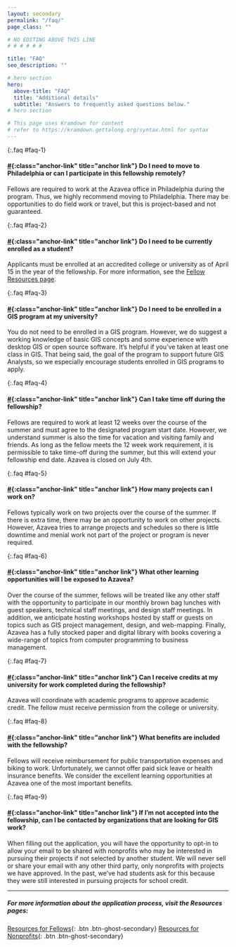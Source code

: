 ```yaml
---
layout: secondary
permalink: "/faq/"
page_class: ""

# NO EDITING ABOVE THIS LINE
# # # # # #

title: "FAQ"
seo_description: ""

# hero section
hero:
  above-title: "FAQ"
  title: "Additional details"
  subtitle: "Answers to frequently asked questions below."
# hero section

# This page uses Kramdown for content
# refer to https://kramdown.gettalong.org/syntax.html for syntax
---
```


{:.faq #faq-1}
#### [#](#faq-1){:class="anchor-link" title="anchor link"} Do I need to move to Philadelphia or can I participate in this fellowship remotely?
Fellows are required to work at the Azavea office in Philadelphia during the program. Thus, we highly recommend moving to Philadelphia. There may be opportunities to do field work or travel, but this is project-based and not guaranteed.

{:.faq #faq-2}
#### [#](#faq-2){:class="anchor-link" title="anchor link"} Do I need to be currently enrolled as a student?
Applicants must be enrolled at an accredited college or university as of April 15 in the year of the fellowship. For more information, see the [Fellow Resources page](/fellow-guide/).

{:.faq #faq-3}
#### [#](#faq-3){:class="anchor-link" title="anchor link"} Do I need to be enrolled in a GIS program at my university?
You do not need to be enrolled in a GIS program. However, we do suggest a working knowledge of basic GIS concepts and some experience with desktop GIS or open source software. It’s helpful if you’ve taken at least one class in GIS. That being said, the goal of the program to support future GIS Analysts, so we especially encourage students enrolled in GIS programs to apply.

{:.faq #faq-4}
#### [#](#faq-4){:class="anchor-link" title="anchor link"} Can I take time off during the fellowship?
Fellows are required to work at least 12 weeks over the course of the summer and must agree to the designated program start date. However, we understand summer is also the time for vacation and visiting family and friends. As long as the fellow meets the 12 week work requirement, it is permissible to take time-off during the summer, but this will extend your fellowship end date. Azavea is closed on July 4th.

{:.faq #faq-5}
#### [#](#faq-5){:class="anchor-link" title="anchor link"} How many projects can I work on?
Fellows typically work on two projects over the course of the summer. If there is extra time, there may be an opportunity to work on other projects. However, Azavea tries to arrange projects and schedules so there is little downtime and menial work not part of the project or program is never required.

{:.faq #faq-6}
#### [#](#faq-6){:class="anchor-link" title="anchor link"} What other learning opportunities will I be exposed to Azavea?
Over the course of the summer, fellows will be treated like any other staff with the opportunity to participate in our monthly brown bag lunches with guest speakers, technical staff meetings, and design staff meetings. In addition, we anticipate hosting workshops hosted by staff or guests on topics such as GIS project management, design, and web-mapping. Finally, Azavea has a fully stocked paper and digital library with books covering a wide-range of topics from computer programming to business management.

{:.faq #faq-7}
#### [#](#faq-7){:class="anchor-link" title="anchor link"} Can I receive credits at my university for work completed during the fellowship?
Azavea will coordinate with academic programs to approve academic credit. The fellow must receive permission from the college or university.

{:.faq #faq-8}
#### [#](#faq-8){:class="anchor-link" title="anchor link"} What benefits are included with the fellowship?
Fellows will receive reimbursement for public transportation expenses and biking to work. Unfortunately, we cannot offer paid sick leave or health insurance benefits. We consider the excellent learning opportunities at Azavea one of the most important benefits.

{:.faq #faq-9}
#### [#](#faq-9){:class="anchor-link" title="anchor link"} If I’m not accepted into the fellowship, can I be contacted by organizations that are looking for GIS work?
When filling out the application, you will have the opportunity to opt-in to allow your email to be shared with nonprofits who may be interested in pursuing their projects if not selected by another student. We will never sell or share your email with any other third party, only nonprofits with projects we have approved. In the past, we’ve had students ask for this because they were still interested in pursuing projects for school credit.

___
##### For more information about the application process, visit the Resources pages:
[Resources for Fellows](/fellow-guide/){: .btn .btn-ghost-secondary}
[Resources for Nonprofits](/nonprofit-guide/){: .btn .btn-ghost-secondary}
